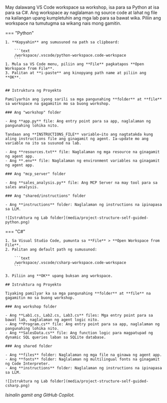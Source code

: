 May dalawang VS Code workspace sa workshop, isa para sa Python at isa para sa C#. Ang workspace ay naglalaman ng source code at lahat ng file na kailangan upang kumpletuhin ang mga lab para sa bawat wika. Piliin ang workspace na tumutugma sa wikang nais mong gamitin.

=== "Python"

    1. **Kopyahin** ang sumusunod na path sa clipboard:

        ```text
        /workspace/.vscode/python-workspace.code-workspace
        ```
    1. Mula sa VS Code menu, piliin ang **File** pagkatapos **Open Workspace from File**.
    3. Palitan at **i-paste** ang kinopyang path name at piliin ang **OK**.


    ## Istruktura ng Proyekto

    Pamilyarhin ang iyong sarili sa mga pangunahing **folder** at **file** sa workspace na gagamitin mo sa buong workshop.

    ### Ang "workshop" folder

    - Ang **app.py** file: Ang entry point para sa app, naglalaman ng pangunahing lohika nito.
  
    Tandaan ang **INSTRUCTIONS_FILE** variable—ito ang nagtatakda kung aling instructions file ang ginagamit ng agent. Ia-update mo ang variable na ito sa susunod na lab.

    - Ang **resources.txt** file: Naglalaman ng mga resource na ginagamit ng agent app.
    - Ang **.env** file: Naglalaman ng environment variables na ginagamit ng agent app.

    ### Ang "mcp_server" folder

    - Ang **sales_analysis.py** file: Ang MCP Server na may tool para sa sales analysis.

    ### Ang "shared/instructions" folder

    - Ang **instructions** folder: Naglalaman ng instructions na ipinapasa sa LLM.

    ![Istruktura ng Lab folder](media/project-structure-self-guided-python.png)

=== "C#"

    1. Sa Visual Studio Code, pumunta sa **File** > **Open Workspace from File**.
    2. Palitan ang default path ng sumusunod:

        ```text
        /workspace/.vscode/csharp-workspace.code-workspace
        ```

    3. Piliin ang **OK** upang buksan ang workspace.

    ## Istruktura ng Proyekto

    Tiyaking pamilyar ka sa mga pangunahing **folder** at **file** na gagamitin mo sa buong workshop.

    ### Ang workshop folder

    - Ang **Lab1.cs, Lab2.cs, Lab3.cs** files: Mga entry point para sa bawat lab, naglalaman ng agent logic nito.
    - Ang **Program.cs** file: Ang entry point para sa app, naglalaman ng pangunahing lohika nito.
    - Ang **SalesData.cs** file: Ang function logic para magpatupad ng dynamic SQL queries laban sa SQLite database.

    ### Ang shared folder

    - Ang **files** folder: Naglalaman ng mga file na ginawa ng agent app.
    - Ang **fonts** folder: Naglalaman ng multilingual fonts na ginagamit ng Code Interpreter.
    - Ang **instructions** folder: Naglalaman ng instructions na ipinapasa sa LLM.

    ![Istruktura ng Lab folder](media/project-structure-self-guided-csharp.png)

*Isinalin gamit ang GitHub Copilot.*
